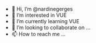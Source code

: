 - 👋 Hi, I’m @nardinegerges
- 👀 I’m interested in VUE
- 🌱 I’m currently learning VUE
- 💞️ I’m looking to collaborate on ...
- 📫 How to reach me ...

<!---
nardinegerges/nardinegerges is a ✨ special ✨ repository because its `README.md` (this file) appears on your GitHub profile.
You can click the Preview link to take a look at your changes.
--->
